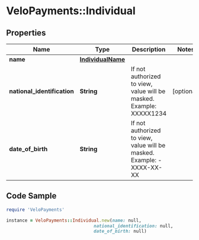 # VeloPayments::Individual

## Properties

Name | Type | Description | Notes
------------ | ------------- | ------------- | -------------
**name** | [**IndividualName**](IndividualName.md) |  | 
**national_identification** | **String** | If not authorized to view, value will be masked. Example: XXXXX1234 | [optional] 
**date_of_birth** | **String** | If not authorized to view, value will be masked. Example: - XXXX-XX-XX | 

## Code Sample

```ruby
require 'VeloPayments'

instance = VeloPayments::Individual.new(name: null,
                                 national_identification: null,
                                 date_of_birth: null)
```



